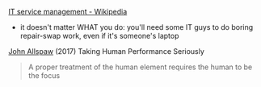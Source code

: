 
[IT service management - Wikipedia](https://en.wikipedia.org/wiki/IT_service_management)
- it doesn't matter WHAT you do: you'll need some IT guys to do boring repair-swap work, even if it's someone's laptop

[John Allspaw](https://www.adaptivecapacitylabs.com/blog/2017/12/19/taking-human-performance-seriously/)
(2017) Taking Human Performance Seriously
> A proper treatment of the human element requires the human to be the focus
